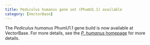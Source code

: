```yaml
---
title: Pediculus humanus gene set (PhumU1.1) available
category: [VectorBase]
---
```

The <i>Pediculus humanus</i> PhumU1.1 gene build is now available at VectorBase. For more details, see the <a href="/organisms/pediculus-humanus"><i>P. humanus</i>  homepage</a> for more details.
